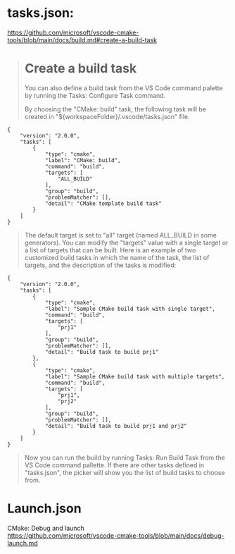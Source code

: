 # tasks.json:
https://github.com/microsoft/vscode-cmake-tools/blob/main/docs/build.md#create-a-build-task

># Create a build task
>You can also define a build task from the VS Code command palette by running the Tasks: Configure Task command.
>
>By choosing the "CMake: build" task, the following task will be created in "${workspaceFolder}/.vscode/tasks.json" file.
```
{
    "version": "2.0.0",
    "tasks": [
        {
            "type": "cmake",
            "label": "CMake: build",
            "command": "build",
            "targets": [
                "ALL_BUILD"
            ],
            "group": "build",
            "problemMatcher": [],
            "detail": "CMake template build task"
        }
    ]
}
```
>The default target is set to "all" target (named ALL_BUILD in some generators). You can modify the "targets" value with a single target or a list of targets that can be built. Here is an example of two customized build tasks in which the name of the task, the list of targets, and the description of the tasks is modified:
```
{
    "version": "2.0.0",
    "tasks": [
        {
            "type": "cmake",
            "label": "Sample CMake build task with single target",
            "command": "build",
            "targets": [
                "prj1"
            ],
            "group": "build",
            "problemMatcher": [],
            "detail": "Build task to build prj1"
        },
        {
            "type": "cmake",
            "label": "Sample CMake build task with multiple targets",
            "command": "build",
            "targets": [
                "prj1",
                "prj2"
            ],
            "group": "build",
            "problemMatcher": [],
            "detail": "Build task to build prj1 and prj2"
        }
    ]
}
```
>Now you can run the build by running Tasks: Run Build Task from the VS Code command pallette. If there are other tasks defined in "tasks.json", the picker will show you the list of build tasks to choose from.

# Launch.json
CMake: Debug and launch  
https://github.com/microsoft/vscode-cmake-tools/blob/main/docs/debug-launch.md
